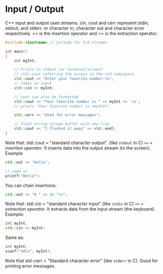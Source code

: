 # Input / Output

C++ input and output uses streams.
cin, cout and cerr represent stdin, stdout, and stderr.
or character in, character out and character error respectively.
<< is the insertion operator and >> is the extraction operator.

```c++
#include <iostream> // Include for I/O streams

int main()
{
    int myInt;

    // Prints to stdout (or terminal/screen)
    // std::cout referring the access to the std namespace
    std::cout << "Enter your favorite number:\n";
    // Takes in input
    std::cin >> myInt;

    // cout can also be formatted
    std::cout << "Your favorite number is " << myInt << '\n';
    // prints "Your favorite number is <myInt>"

    std::cerr << "Used for error messages";

    // flush string stream buffer with new line
    std::cout << "I flushed it away" << std::endl;
}
```

Note that: std::cout = "standard character output". (like `stdout` in C)
`<<` = _insertion operator_. It inserts data into the output stream (to the screen).
Example

```c++
std::out << "Hello";

// same as
printf("Hello");
```

You can chain insertions:

```c++
std::out << "A " << 42 "\n";
```

Note that: std::cin = "standard character input" (like `stdin` in C)
`>>` = _extraction operator_. It extracts data from the input stream (the keyboard).
Example:

```c++
int myInt;
std::cin >> myInt;
```

Same as:

```C
int myInt;
scanf("%d\n", myInt);
```

Note that std::cerr = "Standard character error" (like `stderr` in C).
Good for printing error messages.
